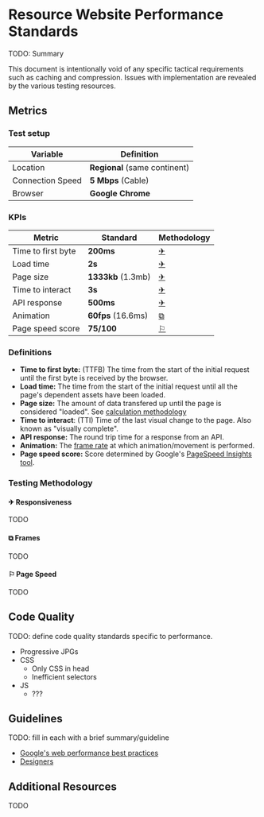 # Resource Website Performance Standards

TODO: Summary

This document is intentionally void of any specific tactical requirements such as caching and compression. Issues with implementation are revealed by the various testing resources.

## Metrics

### Test setup

Variable | Definition
--- | ---
Location | **Regional** (same continent)
Connection Speed | **5 Mbps** (Cable)
Browser | **Google Chrome**

### KPIs

Metric | Standard | Methodology
--- | --- | ---
Time to first byte | **200ms** | [&#9992;](#responsiveness)
Load time | **2s** | [&#9992;](#responsiveness)
Page size | **1333kb** (1.3mb) | [&#9992;](#responsiveness)
Time to interact | **3s** | [&#9992;](#responsiveness)
API response | **500ms** | [&#9992;](#responsiveness)
Animation | **60fps** (16.6ms) | [&#10697;](#frames)
Page speed score | **75/100** | [&#9872;](#pagespeed)

### Definitions

- **Time to first byte:** (TTFB) The time from the start of the initial request until the first byte is received by the browser. 
- **Load time:** The time from the start of the initial request until all the page's dependent assets have been loaded.
- **Page size:** The amount of data transfered up until the page is considered "loaded". See [calculation methodology](http://www.dslreports.com/calculator?sz=1333+KB&time=2+s&c2=Calc&speed=5+Mbps)
- **Time to interact**: (TTI) Time of the last visual change to the page. Also known as "visually complete".
- **API response:** The round trip time for a response from an API.
- **Animation:** The [frame rate](https://developers.google.com/chrome-developer-tools/docs/timeline#frames_mode) at which animation/movement is performed.
- **Page speed score:** Score determined by Google's [PageSpeed Insights tool](http://developers.google.com/speed/pagespeed/insights/).

### Testing Methodology

#### <a name="responsiveness">&#9992; Responsiveness</a> 

TODO

#### <a name="link">&#10697; Frames</a> 

TODO 

#### <a name="link">&#9872; Page Speed</a> 

TODO 


## Code Quality

TODO: define code quality standards specific to performance.

- Progressive JPGs
- CSS
    + Only CSS in head
    + Inefficient selectors
- JS
    + ???


## Guidelines

TODO: fill in each with a brief summary/guideline

- [Google's web performance best practices](https://developers.google.com/speed/docs/best-practices/rules_intro)
- [Designers](https://speakerdeck.com/lara/design-for-performance)

## Additional Resources

TODO




